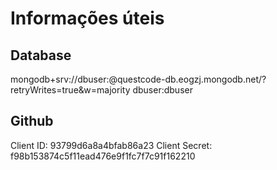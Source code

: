 # Informações úteis

## Database

mongodb+srv://dbuser:<password>@questcode-db.eogzj.mongodb.net/<dbname>?retryWrites=true&w=majority
dbuser:dbuser

## Github

Client ID: 93799d6a8a4bfab86a23
Client Secret: f98b153874c5f11ead476e9f1fc7f7c91f162210
